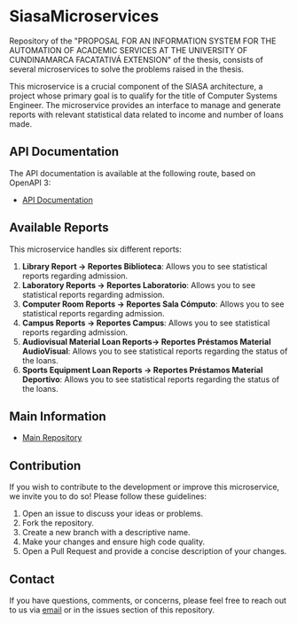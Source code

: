 # SiasaMicroservices
Repository of the "PROPOSAL FOR AN INFORMATION SYSTEM FOR THE AUTOMATION OF ACADEMIC SERVICES AT THE UNIVERSITY OF CUNDINAMARCA FACATATIVÁ EXTENSION" of the thesis, consists of several microservices to solve the problems raised in the thesis.

This microservice is a crucial component of the SIASA architecture, a project whose primary goal is to qualify for the title of Computer Systems Engineer. The microservice provides an interface to manage and generate reports with relevant statistical data related to income and number of loans made.

## API Documentation

The API documentation is available at the following route, based on OpenAPI 3:

- [API Documentation](/swagger-ui/index.html#/)

## Available Reports

This microservice handles six different reports:

1. **Library Report -> Reportes Biblioteca**: Allows you to see statistical reports regarding admission.
2. **Laboratory Reports -> Reportes Laboratorio**: Allows you to see statistical reports regarding admission.
3. **Computer Room Reports -> Reportes Sala Cómputo**: Allows you to see statistical reports regarding admission.
4. **Campus Reports -> Reportes Campus**: Allows you to see statistical reports regarding admission.
5. **Audiovisual Material Loan Reports-> Reportes Préstamos Material AudioVisual**: Allows you to see statistical reports regarding the status of the loans.
6. **Sports Equipment Loan Reports -> Reportes Préstamos Material Deportivo**: Allows you to see statistical reports regarding the status of the loans.


## Main Information
 - [Main Repository](https://github.com/CpuJP/SiasaMicroservices)


## Contribution

If you wish to contribute to the development or improve this microservice, we invite you to do so! Please follow these guidelines:

1. Open an issue to discuss your ideas or problems.
2. Fork the repository.
3. Create a new branch with a descriptive name.
4. Make your changes and ensure high code quality.
5. Open a Pull Request and provide a concise description of your changes.

## Contact

If you have questions, comments, or concerns, please feel free to reach out to us via [email](cpujuanpis@gmail.com) or in the issues section of this repository.

